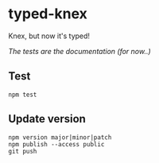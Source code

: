 
# typed-knex

Knex, but now it's typed!

<i>The tests are the documentation (for now..)</i>

## Test

    npm test


## Update version

    npm version major|minor|patch
    npm publish --access public
    git push